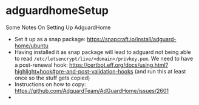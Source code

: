 # adguardhomeSetup
Some Notes On Setting Up AdguardHome

- Set it up as a snap package: https://snapcraft.io/install/adguard-home/ubuntu
- Having installed it as snap package will lead to adguard not being able to read `/etc/letsencrypt/live/<domain>/privkey.pem`. We need to have a post-renewal hook: https://certbot.eff.org/docs/using.html?highlight=hook#pre-and-post-validation-hooks (and run this at least once so the stuff gets copied)
- Instructions on how to copy: https://github.com/AdguardTeam/AdGuardHome/issues/2601
- 
